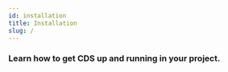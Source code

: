 ```yaml
---
id: installation
title: Installation
slug: /
---
```


### Learn how to get CDS up and running in your project.
